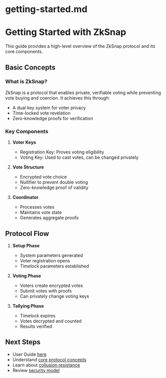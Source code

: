 # getting-started.md

# Getting Started with ZkSnap

This guide provides a high-level overview of the ZkSnap protocol and its core components. 

## Basic Concepts

### What is ZkSnap?
ZkSnap is a protocol that enables private, verifiable voting while preventing vote buying and coercion. It achieves this through:
- A dual key system for voter privacy
- Time-locked vote revelation
- Zero-knowledge proofs for verification

### Key Components

1. **Voter Keys**
   - Registration Key: Proves voting eligibility
   - Voting Key: Used to cast votes, can be changed privately

2. **Vote Structure**
   - Encrypted vote choice
   - Nullifier to prevent double voting
   - Zero-knowledge proof of validity

3. **Coordinator**
   - Processes votes
   - Maintains vote state
   - Generates aggregate proofs

## Protocol Flow

1. **Setup Phase**
   - System parameters generated
   - Voter registration opens
   - Timelock parameters established

2. **Voting Phase**
   - Voters create encrypted votes
   - Submit votes with proofs
   - Can privately change voting keys

3. **Tallying Phase**
   - Timelock expires
   - Votes decrypted and counted
   - Results verified

## Next Steps
- User Guide [here](guides/user-guide.md)
- Understand [core protocol concepts](protocol/overview.md)
- Learn about [collusion resistance](security/collusion-resistance.md)
- Review [security model](security/threat-model.md)
